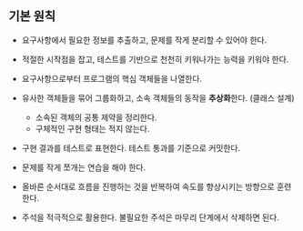 ## 기본 원칙

- 요구사항에서 필요한 정보를 추출하고, 문제를 작게 분리할 수 있어야 한다.
- 적절한 시작점을 잡고, 테스트를 기반으로 천천히 키워나가는 능력을 키워야 한다.

- 요구사항으로부터 프로그램의 핵심 객체들을 나열한다.
- 유사한 객체들을 묶어 그룹화하고, 소속 객체들의 동작을 **추상화**한다. (클래스 설계)
  - 소속된 객체의 공통 제약을 정리한다.
  - 구체적인 구현 형태는 적지 않는다.
- 구현 결과를 테스트로 표현한다. 테스트 통과를 기준으로 커밋한다.
- 문제를 작게 쪼개는 연습을 해야 한다.
- 올바른 순서대로 흐름을 진행하는 것을 반복하여 속도를 향상시키는 방향으로 훈련한다.
- 주석을 적극적으로 활용한다. 불필요한 주석은 마무리 단계에서 삭제하면 된다.
